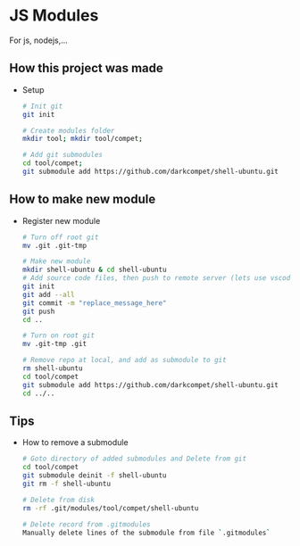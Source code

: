 # JS Modules

For js, nodejs,...


## How this project was made

- Setup

	```bash
	# Init git
	git init

	# Create modules folder
	mkdir tool; mkdir tool/compet;

	# Add git submodules
	cd tool/compet;
	git submodule add https://github.com/darkcompet/shell-ubuntu.git
	```


## How to make new module

- Register new module

	```bash
	# Turn off root git
	mv .git .git-tmp

	# Make new module
	mkdir shell-ubuntu & cd shell-ubuntu
	# Add source code files, then push to remote server (lets use vscode for simple)
	git init
	git add --all
	git commit -m "replace_message_here"
	git push
	cd ..

	# Turn on root git
	mv .git-tmp .git

	# Remove repo at local, and add as submodule to git
	rm shell-ubuntu
	cd tool/compet
	git submodule add https://github.com/darkcompet/shell-ubuntu.git
	cd ../..
	```


## Tips

- How to remove a submodule

	```bash
	# Goto directory of added submodules and Delete from git
	cd tool/compet
	git submodule deinit -f shell-ubuntu
	git rm -f shell-ubuntu

	# Delete from disk
	rm -rf .git/modules/tool/compet/shell-ubuntu

	# Delete record from .gitmodules
	Manually delete lines of the submodule from file `.gitmodules`
	```
